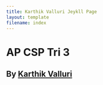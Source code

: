 ```yaml
---
title: Karthik Valluri Jeykll Page
layout: template
filename: index
--- 
```


# AP CSP Tri 3

## By [Karthik Valluri](https://github.com/kar722)